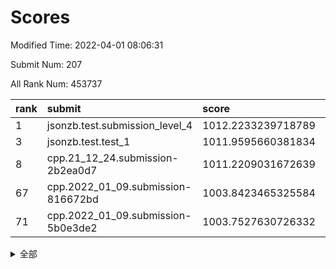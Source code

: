 # Scores

Modified Time: 2022-04-01 08:06:31

Submit Num: 207

All Rank Num: 453737

| rank |               submit               |       score        |       sigma        | pk_num |
| :--- | :--------------------------------- | :----------------- | :----------------- | :----- |
| 1    | jsonzb.test.submission_level_4     | 1012.2233239718789 | 0.7713912760390284 | 8769   |
| 3    | jsonzb.test.test_1                 | 1011.9595660381834 | 0.8073827381576597 | 8767   |
| 8    | cpp.21_12_24.submission-2b2ea0d7   | 1011.2209031672639 | 0.7889044410852837 | 8774   |
| 67   | cpp.2022_01_09.submission-816672bd | 1003.8423465325584 | 0.7101524875740899 | 8765   |
| 71   | cpp.2022_01_09.submission-5b0e3de2 | 1003.7527630726332 | 0.7089868351056228 | 8767   |


<details>
<summary>全部</summary>

| rank |                 submit                 |       score        |       sigma        | pk_num |
| :--- | :------------------------------------- | :----------------- | :----------------- | :----- |
| 1    | jsonzb.test.submission_level_4         | 1012.2233239718789 | 0.7713912760390284 | 8769   |
| 2    | gobigger.level_3.submission_level_3_19 | 1011.9674365293688 | 0.7794483317717904 | 8762   |
| 3    | jsonzb.test.test_1                     | 1011.9595660381834 | 0.8073827381576597 | 8767   |
| 4    | gobigger.level_3.submission_level_3_26 | 1011.7296508588428 | 0.7751429810443377 | 8769   |
| 5    | gobigger.level_3.submission_level_3_18 | 1011.5115289582578 | 0.787202112813818  | 8772   |
| 6    | gobigger.level_3.submission_level_3_39 | 1011.4416311615718 | 0.7855315753099186 | 8768   |
| 7    | gobigger.level_3.submission_level_3_36 | 1011.2939643714321 | 0.7750196452431831 | 8771   |
| 8    | cpp.21_12_24.submission-2b2ea0d7       | 1011.2209031672639 | 0.7889044410852837 | 8774   |
| 9    | gobigger.level_3.submission_level_3_9  | 1011.1932063915929 | 0.775691382223723  | 8768   |
| 10   | gobigger.level_3.submission_level_3_30 | 1011.0594209885168 | 0.7614583462499936 | 8771   |
| 11   | gobigger.level_3.submission_level_3_16 | 1011.0295220578769 | 0.7712603500867125 | 8764   |
| 12   | gobigger.level_3.submission_level_3_13 | 1010.9819605355133 | 0.7487228098251081 | 8770   |
| 13   | gobigger.level_3.submission_level_3_41 | 1010.7632877521587 | 0.7766661636272901 | 8772   |
| 14   | gobigger.level_3.submission_level_3_11 | 1010.6961261662698 | 0.7552356690235908 | 8770   |
| 15   | gobigger.level_3.submission_level_3_1  | 1010.6588096967015 | 0.7662134717642844 | 8769   |
| 16   | gobigger.level_3.submission_level_3_8  | 1010.6405540600359 | 0.7510068297907011 | 8771   |
| 17   | gobigger.level_3.submission_level_3_12 | 1010.5556063063117 | 0.7678892470940047 | 8767   |
| 18   | gobigger.level_3.submission_level_3_47 | 1010.4551571466037 | 0.7647585077282902 | 8768   |
| 19   | gobigger.level_3.submission_level_3_14 | 1010.4097846158389 | 0.7724043648555767 | 8767   |
| 20   | gobigger.level_3.submission_level_3_31 | 1010.3621293030036 | 0.7618981941697877 | 8769   |
| 21   | gobigger.level_3.submission_level_3_27 | 1010.3050268103588 | 0.7610797770211942 | 8770   |
| 22   | gobigger.level_3.submission_level_3_0  | 1010.2289123011752 | 0.7562347661201617 | 8768   |
| 23   | gobigger.level_3.submission_level_3_20 | 1010.2047876115498 | 0.7397647991162392 | 8767   |
| 24   | gobigger.level_3.submission_level_3_48 | 1010.0332074224372 | 0.7426628932255507 | 8767   |
| 25   | gobigger.level_3.submission_level_3_7  | 1010.0064695966827 | 0.7617295532347037 | 8768   |
| 26   | gobigger.level_3.submission_level_3_24 | 1009.9982235495668 | 0.7296324984686455 | 8762   |
| 27   | gobigger.level_3.submission_level_3_2  | 1009.9914338799763 | 0.7744468531198407 | 8765   |
| 28   | gobigger.level_3.submission_level_3_5  | 1009.9784697706235 | 0.7638496950121731 | 8768   |
| 29   | gobigger.level_3.submission_level_3_46 | 1009.9752294770494 | 0.7703431283352923 | 8768   |
| 30   | gobigger.level_3.submission_level_3_45 | 1009.9725991536849 | 0.7484909096742235 | 8767   |
| 31   | gobigger.level_3.submission_level_3_28 | 1009.9073359461241 | 0.7728384995438103 | 8772   |
| 32   | gobigger.level_3.submission_level_3_35 | 1009.8734652912516 | 0.7442054762646376 | 8769   |
| 33   | gobigger.level_3.submission_level_3_23 | 1009.8730072571672 | 0.7541239451722469 | 8775   |
| 34   | gobigger.level_3.submission_level_3_22 | 1009.8689918991595 | 0.7431939162764007 | 8763   |
| 35   | gobigger.level_3.submission_level_3_49 | 1009.7383640984177 | 0.7380363861830758 | 8767   |
| 36   | gobigger.level_3.submission_level_3_29 | 1009.7184164872557 | 0.7500268356180017 | 8769   |
| 37   | gobigger.level_3.submission_level_3_40 | 1009.6362685392619 | 0.7432731899299503 | 8766   |
| 38   | gobigger.level_3.submission_level_3_37 | 1009.5585887470027 | 0.7494664145038682 | 8769   |
| 39   | gobigger.level_3.submission_level_3_6  | 1009.5411545774183 | 0.7572238845646544 | 8768   |
| 40   | gobigger.level_3.submission_level_3_44 | 1009.5277413472905 | 0.7635614398341913 | 8772   |
| 41   | gobigger.level_3.submission_level_3_43 | 1009.5265145159291 | 0.7333653416593195 | 8764   |
| 42   | gobigger.level_3.submission_level_3_38 | 1009.460422663353  | 0.7420119189792002 | 8766   |
| 43   | gobigger.level_3.submission_level_3_17 | 1009.3779781734194 | 0.7522997087191018 | 8765   |
| 44   | gobigger.level_3.submission_level_3_21 | 1009.1719322269174 | 0.733425510553677  | 8771   |
| 45   | gobigger.level_3.submission_level_3_32 | 1009.1646747029914 | 0.7445477849356247 | 8774   |
| 46   | gobigger.level_3.submission_level_3_42 | 1009.1205868241004 | 0.754960641756271  | 8767   |
| 47   | gobigger.level_3.submission_level_3_15 | 1009.1126548313463 | 0.7473130859450682 | 8767   |
| 48   | gobigger.level_3.submission_level_3_34 | 1008.9984620057786 | 0.7426995375087123 | 8772   |
| 49   | gobigger.level_3.submission_level_3_3  | 1008.9238439505    | 0.7652329243674646 | 8769   |
| 50   | gobigger.level_3.submission_level_3_4  | 1008.8997695521333 | 0.7724580345034635 | 8767   |
| 51   | gobigger.level_3.submission_level_3_10 | 1008.8885472399658 | 0.7556376348127462 | 8761   |
| 52   | gobigger.level_3.submission_level_3_33 | 1008.8023008698074 | 0.7495910540723242 | 8765   |
| 53   | gobigger.level_3.submission_level_3_25 | 1008.7681193692702 | 0.7323192311861777 | 8767   |
| 54   | gobigger.level_1.submission_level_1_37 | 1004.7950756761899 | 0.7316556184886354 | 8770   |
| 55   | gobigger.level_1.submission_level_1_32 | 1004.7885710248258 | 0.7180716764904882 | 8774   |
| 56   | gobigger.level_1.submission_level_1_0  | 1004.5997795448963 | 0.7112264793720298 | 8769   |
| 57   | gobigger.level_1.submission_level_1_21 | 1004.5468445429075 | 0.722157207870707  | 8768   |
| 58   | gobigger.level_1.submission_level_1_13 | 1004.3805837824244 | 0.7103505307650312 | 8773   |
| 59   | gobigger.level_1.submission_level_1_41 | 1004.3505805898656 | 0.7101243903514132 | 8766   |
| 60   | gobigger.level_1.submission_level_1_38 | 1004.3394952939219 | 0.7286164086557951 | 8767   |
| 61   | gobigger.level_1.submission_level_1_22 | 1004.3190594526402 | 0.7145479954959139 | 8764   |
| 62   | gobigger.level_1.submission_level_1_47 | 1004.2574698070453 | 0.7042471808682745 | 8767   |
| 63   | gobigger.level_1.submission_level_1_16 | 1003.9560708505536 | 0.7049073919921617 | 8772   |
| 64   | gobigger.level_1.submission_level_1_20 | 1003.9505166164777 | 0.7178228503216292 | 8770   |
| 65   | gobigger.level_1.submission_level_1_30 | 1003.928000462763  | 0.7061067108244528 | 8768   |
| 66   | gobigger.level_1.submission_level_1_28 | 1003.8495885540514 | 0.7139846039736308 | 8772   |
| 67   | cpp.2022_01_09.submission-816672bd     | 1003.8423465325584 | 0.7101524875740899 | 8765   |
| 68   | gobigger.level_1.submission_level_1_7  | 1003.793566123661  | 0.7126369860675593 | 8765   |
| 69   | gobigger.level_1.submission_level_1_29 | 1003.7802424342476 | 0.7135540504701374 | 8772   |
| 70   | gobigger.level_1.submission_level_1_34 | 1003.7697676356297 | 0.7136518084093123 | 8768   |
| 71   | cpp.2022_01_09.submission-5b0e3de2     | 1003.7527630726332 | 0.7089868351056228 | 8767   |
| 72   | gobigger.level_1.submission_level_1_5  | 1003.7432221937313 | 0.7196334569821377 | 8766   |
| 73   | gobigger.level_1.submission_level_1_18 | 1003.7124104641508 | 0.7102710025520467 | 8768   |
| 74   | gobigger.level_1.submission_level_1_44 | 1003.7104314241095 | 0.7167044172790273 | 8767   |
| 75   | gobigger.level_1.submission_level_1_36 | 1003.682029136545  | 0.7169515833357003 | 8770   |
| 76   | gobigger.level_1.submission_level_1_46 | 1003.6793271200047 | 0.7163960481061928 | 8771   |
| 77   | gobigger.level_1.submission_level_1_40 | 1003.6342319614204 | 0.7291582090192964 | 8766   |
| 78   | gobigger.level_1.submission_level_1_4  | 1003.6103175232627 | 0.7078357421828702 | 8766   |
| 79   | gobigger.level_1.submission_level_1_1  | 1003.6074953042065 | 0.7180129178194309 | 8770   |
| 80   | gobigger.level_1.submission_level_1_31 | 1003.5511102979781 | 0.7083868899543468 | 8770   |
| 81   | gobigger.level_1.submission_level_1_42 | 1003.5289694039224 | 0.7076953294423868 | 8772   |
| 82   | gobigger.level_1.submission_level_1_43 | 1003.4331261621833 | 0.72431892188331   | 8769   |
| 83   | gobigger.level_1.submission_level_1_48 | 1003.2367529492169 | 0.7135995010191276 | 8767   |
| 84   | gobigger.level_1.submission_level_1_10 | 1003.1597327353824 | 0.7061004642753316 | 8766   |
| 85   | gobigger.level_1.submission_level_1_49 | 1003.0947049165098 | 0.7274288596088315 | 8769   |
| 86   | gobigger.level_1.submission_level_1_24 | 1003.0738122100598 | 0.7126433932654545 | 8765   |
| 87   | gobigger.level_1.submission_level_1_17 | 1003.0687877902092 | 0.7175579718149099 | 8768   |
| 88   | gobigger.level_1.submission_level_1_15 | 1003.0629803318951 | 0.7079744330666738 | 8771   |
| 89   | gobigger.level_1.submission_level_1_25 | 1002.963368129     | 0.7258535284016691 | 8762   |
| 90   | gobigger.level_1.submission_level_1_35 | 1002.9448140537761 | 0.7145801890660868 | 8765   |
| 91   | gobigger.level_1.submission_level_1_39 | 1002.9249849158178 | 0.7131833310128413 | 8766   |
| 92   | gobigger.level_1.submission_level_1_6  | 1002.8799492451217 | 0.7133445508016469 | 8763   |
| 93   | gobigger.level_1.submission_level_1_2  | 1002.8712621307302 | 0.7053281526759178 | 8767   |
| 94   | gobigger.level_1.submission_level_1_8  | 1002.8187299178644 | 0.7120510628788689 | 8768   |
| 95   | gobigger.level_1.submission_level_1_27 | 1002.7853800537263 | 0.7211393287559923 | 8771   |
| 96   | gobigger.level_1.submission_level_1_26 | 1002.7575142230829 | 0.7188933633214364 | 8773   |
| 97   | gobigger.level_1.submission_level_1_45 | 1002.5708058234961 | 0.7102470804223043 | 8774   |
| 98   | gobigger.level_1.submission_level_1_19 | 1002.5253524475169 | 0.7198132860319766 | 8771   |
| 99   | gobigger.level_1.submission_level_1_14 | 1002.5117944601305 | 0.7040982460960996 | 8765   |
| 100  | gobigger.level_1.submission_level_1_3  | 1002.3745378731994 | 0.7027628412176662 | 8769   |
| 101  | gobigger.level_1.submission_level_1_9  | 1002.3332394461784 | 0.7065165088604058 | 8764   |
| 102  | gobigger.level_1.submission_level_1_23 | 1002.2721148427181 | 0.7136291420544624 | 8773   |
| 103  | gobigger.level_1.submission_level_1_33 | 1002.2331245365228 | 0.7147126842450464 | 8769   |
| 104  | gobigger.level_1.submission_level_1_12 | 1002.1215884408335 | 0.7096146385499517 | 8765   |
| 105  | gobigger.level_1.submission_level_1_11 | 1002.0980785124069 | 0.709877681113438  | 8760   |
| 106  | gobigger.random.submission_random_11   | 997.8854309190002  | 0.7100629101907326 | 8771   |
| 107  | gobigger.random.submission_random_13   | 997.3316783770732  | 0.7092919865399526 | 8769   |
| 108  | gobigger.random.submission_random_22   | 996.9391099813504  | 0.7095921261645897 | 8767   |
| 109  | gobigger.random.submission_random_25   | 996.9000022972065  | 0.711913813231803  | 8771   |
| 110  | gobigger.random.submission_random_5    | 996.7318024481135  | 0.7214133143788959 | 8769   |
| 111  | gobigger.random.submission_random_34   | 996.7172234079814  | 0.7136351609607892 | 8768   |
| 112  | gobigger.random.submission_random_35   | 996.6903660496513  | 0.7082988163950414 | 8763   |
| 113  | gobigger.random.submission_random_7    | 996.6437481413844  | 0.7151956530487292 | 8767   |
| 114  | gobigger.random.submission_random_30   | 996.5917548029934  | 0.7063685416884316 | 8764   |
| 115  | gobigger.random.submission_random_28   | 996.5167964277479  | 0.7175607894939717 | 8764   |
| 116  | gobigger.random.submission_random_4    | 996.4936951348756  | 0.7132208385801053 | 8768   |
| 117  | gobigger.random.submission_random_17   | 996.4492032731013  | 0.7166914501283137 | 8765   |
| 118  | gobigger.random.submission_random_36   | 996.4484602576573  | 0.7141600934391339 | 8765   |
| 119  | gobigger.random.submission_random_12   | 996.3524469762793  | 0.7062069241418499 | 8763   |
| 120  | gobigger.random.submission_random_6    | 996.3445990541348  | 0.7113720886676792 | 8768   |
| 121  | gobigger.random.submission_random_48   | 996.2580407762853  | 0.7220450717373469 | 8771   |
| 122  | gobigger.random.submission_random_21   | 996.1731190455265  | 0.7166811202998111 | 8767   |
| 123  | gobigger.random.submission_random_29   | 996.1683794913173  | 0.7152584124486138 | 8768   |
| 124  | gobigger.random.submission_random_0    | 996.1645554636042  | 0.7093994330722281 | 8766   |
| 125  | gobigger.random.submission_random_41   | 996.1604779797254  | 0.7062527890219353 | 8769   |
| 126  | gobigger.random.submission_random_32   | 996.1505587872373  | 0.7183185165211833 | 8770   |
| 127  | gobigger.random.submission_random_19   | 996.1406152910587  | 0.716532793549279  | 8767   |
| 128  | gobigger.random.submission_random_23   | 996.11822167839    | 0.7176471833419666 | 8771   |
| 129  | gobigger.random.submission_random_20   | 996.1128347018371  | 0.7377790232349264 | 8771   |
| 130  | gobigger.random.submission_random_2    | 996.0777322699141  | 0.7173221178107834 | 8768   |
| 131  | gobigger.random.submission_random_39   | 996.0510739581898  | 0.7066301512848848 | 8765   |
| 132  | gobigger.random.submission_random_26   | 995.9817027791302  | 0.6995731217272456 | 8773   |
| 133  | gobigger.random.submission_random_46   | 995.9294864277715  | 0.6954735742778696 | 8769   |
| 134  | gobigger.random.submission_random_16   | 995.9222773516566  | 0.7184982469413733 | 8770   |
| 135  | gobigger.random.submission_random_47   | 995.9018067996361  | 0.7237982412901476 | 8767   |
| 136  | gobigger.random.submission_random_45   | 995.8970202679686  | 0.7096120947888548 | 8767   |
| 137  | gobigger.random.submission_random_49   | 995.805307707634   | 0.704101604736273  | 8768   |
| 138  | gobigger.random.submission_random_1    | 995.7799598383396  | 0.7065309379034417 | 8766   |
| 139  | gobigger.random.submission_random_10   | 995.7202284265836  | 0.7089530976510665 | 8771   |
| 140  | gobigger.random.submission_random_38   | 995.715979982291   | 0.7004137001370918 | 8770   |
| 141  | gobigger.random.submission_random_31   | 995.6867669219479  | 0.6936743682618617 | 8767   |
| 142  | gobigger.random.submission_random_3    | 995.6738528377144  | 0.7360014097336091 | 8768   |
| 143  | gobigger.random.submission_random_42   | 995.5713399789222  | 0.7132853838679748 | 8765   |
| 144  | gobigger.random.submission_random_18   | 995.5552974402551  | 0.7130544535652615 | 8768   |
| 145  | gobigger.random.submission_random_33   | 995.551500537007   | 0.707283514793933  | 8767   |
| 146  | gobigger.random.submission_random_43   | 995.543672759342   | 0.7231381059298079 | 8769   |
| 147  | gobigger.random.submission_random_14   | 995.446718786948   | 0.7017195550901761 | 8763   |
| 148  | gobigger.random.submission_random_37   | 995.4168851298398  | 0.710766730594034  | 8771   |
| 149  | gobigger.random.submission_random_44   | 995.4037166171713  | 0.7012458377458208 | 8766   |
| 150  | gobigger.random.submission_random_40   | 995.3853506464235  | 0.7164035727987355 | 8760   |
| 151  | gobigger.random.submission_random_9    | 995.3687223399918  | 0.7126216384258433 | 8765   |
| 152  | gobigger.random.submission_random_24   | 995.2998745860084  | 0.7184644476047432 | 8769   |
| 153  | gobigger.random.submission_random_27   | 994.9241303898249  | 0.7190168271820697 | 8767   |
| 154  | gobigger.random.submission_random_8    | 994.7573391187225  | 0.7103677349542822 | 8768   |
| 155  | gobigger.random.submission_random_15   | 994.2165493766381  | 0.7205963354478224 | 8766   |
| 156  | gobigger.level_2.submission_level_2_20 | 993.9258854564704  | 0.719020966439309  | 8771   |
| 157  | gobigger.level_2.submission_level_2_48 | 993.7912940819987  | 0.741465624526226  | 8769   |
| 158  | gobigger.level_2.submission_level_2_39 | 993.7881514772348  | 0.7231471408482002 | 8769   |
| 159  | gobigger.level_2.submission_level_2_21 | 993.7375435178941  | 0.7269091525104543 | 8767   |
| 160  | gobigger.level_2.submission_level_2_22 | 993.4957748216184  | 0.7385958438516483 | 8770   |
| 161  | gobigger.level_2.submission_level_2_36 | 993.3352230175216  | 0.737029949680214  | 8767   |
| 162  | gobigger.level_2.submission_level_2_47 | 993.1429042382086  | 0.7477487764340743 | 8771   |
| 163  | gobigger.level_2.submission_level_2_35 | 993.1092957540354  | 0.7434105710420054 | 8766   |
| 164  | gobigger.level_2.submission_level_2_27 | 993.0698904571142  | 0.7424552897531747 | 8766   |
| 165  | gobigger.level_2.submission_level_2_26 | 992.9957936914045  | 0.7333530450298639 | 8773   |
| 166  | gobigger.level_2.submission_level_2_45 | 992.9709566626053  | 0.73706422831013   | 8769   |
| 167  | gobigger.level_2.submission_level_2_13 | 992.7050480451933  | 0.7331908896604394 | 8761   |
| 168  | gobigger.level_2.submission_level_2_10 | 992.6727879783137  | 0.7478451296412701 | 8768   |
| 169  | gobigger.level_2.submission_level_2_6  | 992.6554386918577  | 0.7380325370264259 | 8766   |
| 170  | gobigger.level_2.submission_level_2_14 | 992.5993967583539  | 0.7659307730492686 | 8767   |
| 171  | gobigger.level_2.submission_level_2_42 | 992.5419067247589  | 0.7538787282483521 | 8766   |
| 172  | gobigger.level_2.submission_level_2_30 | 992.5135800605507  | 0.741406558774288  | 8771   |
| 173  | gobigger.level_2.submission_level_2_31 | 992.4541122628126  | 0.7367912768106144 | 8768   |
| 174  | gobigger.level_2.submission_level_2_11 | 992.418649914234   | 0.7284163130822245 | 8760   |
| 175  | gobigger.level_2.submission_level_2_2  | 992.4110743263609  | 0.7289226515003426 | 8765   |
| 176  | gobigger.level_2.submission_level_2_19 | 992.3224443820843  | 0.7547083773339504 | 8769   |
| 177  | gobigger.level_2.submission_level_2_16 | 992.2237747983578  | 0.7434735311237203 | 8769   |
| 178  | gobigger.level_2.submission_level_2_40 | 992.1989100669739  | 0.7290211035984573 | 8772   |
| 179  | gobigger.level_2.submission_level_2_15 | 992.1021749067268  | 0.7415468724115549 | 8764   |
| 180  | gobigger.level_2.submission_level_2_1  | 992.0946306690851  | 0.7325909980619149 | 8766   |
| 181  | gobigger.level_2.submission_level_2_7  | 992.0444184406985  | 0.7423915800039291 | 8769   |
| 182  | gobigger.level_2.submission_level_2_17 | 992.0321754610796  | 0.7493473742139886 | 8768   |
| 183  | gobigger.level_2.submission_level_2_24 | 992.0265558808286  | 0.7582835830798108 | 8770   |
| 184  | gobigger.level_2.submission_level_2_25 | 991.9126459330292  | 0.7378461530023658 | 8767   |
| 185  | gobigger.level_2.submission_level_2_46 | 991.8123670763526  | 0.7308480906457828 | 8766   |
| 186  | gobigger.level_2.submission_level_2_33 | 991.777963124227   | 0.7710279193982661 | 8767   |
| 187  | gobigger.level_2.submission_level_2_43 | 991.7434894972869  | 0.7618398474310588 | 8761   |
| 188  | gobigger.level_2.submission_level_2_18 | 991.6921340856532  | 0.7362695894558879 | 8767   |
| 189  | gobigger.level_2.submission_level_2_28 | 991.6738562856068  | 0.7440131287217541 | 8764   |
| 190  | gobigger.level_2.submission_level_2_38 | 991.6207143003285  | 0.734595340823754  | 8763   |
| 191  | gobigger.level_2.submission_level_2_41 | 991.5195668152263  | 0.7423075847531052 | 8771   |
| 192  | gobigger.level_2.submission_level_2_8  | 991.4641135784461  | 0.7450420327067038 | 8767   |
| 193  | gobigger.level_2.submission_level_2_34 | 991.4422832334585  | 0.7512449859091652 | 8770   |
| 194  | gobigger.level_2.submission_level_2_5  | 991.365925065534   | 0.7679655908340308 | 8763   |
| 195  | gobigger.level_2.submission_level_2_44 | 991.3251087780964  | 0.7537306613648649 | 8765   |
| 196  | gobigger.level_2.submission_level_2_37 | 991.0295256295315  | 0.7577053474467983 | 8770   |
| 197  | gobigger.level_2.submission_level_2_29 | 991.0237239666168  | 0.7491870111529102 | 8767   |
| 198  | gobigger.level_2.submission_level_2_4  | 990.9217432252373  | 0.7551519563639967 | 8764   |
| 199  | gobigger.level_2.submission_level_2_23 | 990.8818830729913  | 0.7546051190001811 | 8768   |
| 200  | gobigger.level_2.submission_level_2_3  | 990.8111977719049  | 0.743867934900505  | 8771   |
| 201  | gobigger.level_2.submission_level_2_49 | 990.6510597908815  | 0.7567912965397507 | 8772   |
| 202  | gobigger.level_2.submission_level_2_12 | 990.5936161840494  | 0.7756142063148506 | 8769   |
| 203  | gobigger.level_2.submission_level_2_9  | 990.5545603914378  | 0.764411953640034  | 8770   |
| 204  | gobigger.level_2.submission_level_2_32 | 990.1451969800136  | 0.7702414856208618 | 8769   |
| 205  | gobigger.level_2.submission_level_2_0  | 989.6227932503454  | 0.7610910967673882 | 8770   |
| 206  | gobigger.none.submission_none_0        | 976.7079208394163  | 1.3701645310946304 | 8773   |
| 207  | gobigger.none.submission_none_1        | 974.9997982234894  | 1.6203278272179247 | 8769   |

</details>